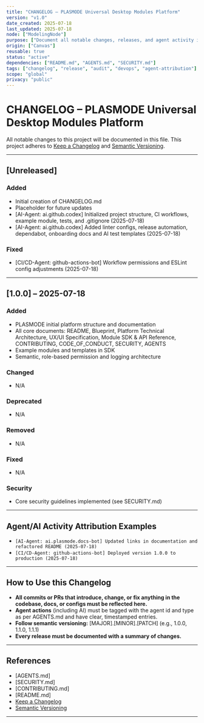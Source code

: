 ```yaml
---
title: "CHANGELOG – PLASMODE Universal Desktop Modules Platform"
version: "v1.0"
date_created: 2025-07-18
last_updated: 2025-07-18
node: ["ModelingNode"]
purpose: ["Document all notable changes, releases, and agent activity in PLASMODE. Aligned with keepachangelog.com and DevOps best practices."]
origin: ["Canvas"]
reusable: true
status: "active"
dependencies: ["README.md", "AGENTS.md", "SECURITY.md"]
tags: ["changelog", "release", "audit", "devops", "agent-attribution"]
scope: "global"
privacy: "public"
---
```


# CHANGELOG – PLASMODE Universal Desktop Modules Platform

All notable changes to this project will be documented in this file. This project adheres to [Keep a Changelog](https://keepachangelog.com/en/1.1.0/) and [Semantic Versioning](https://semver.org/).

---

## [Unreleased]
### Added
- Initial creation of CHANGELOG.md
- Placeholder for future updates
- [AI-Agent: ai.github.codex] Initialized project structure, CI workflows, example module, tests, and .gitignore (2025-07-18)
- [AI-Agent: ai.github.codex] Added linter configs, release automation, dependabot, onboarding docs and AI test templates (2025-07-18)

### Fixed
- [CI/CD-Agent: github-actions-bot] Workflow permissions and ESLint config adjustments (2025-07-18)

---

## [1.0.0] – 2025-07-18
### Added
- PLASMODE initial platform structure and documentation
- All core documents: README, Blueprint, Platform Technical Architecture, UX/UI Specification, Module SDK & API Reference, CONTRIBUTING, CODE_OF_CONDUCT, SECURITY, AGENTS
- Example modules and templates in SDK
- Semantic, role-based permission and logging architecture

### Changed
- N/A

### Deprecated
- N/A

### Removed
- N/A

### Fixed
- N/A

### Security
- Core security guidelines implemented (see SECURITY.md)

---

## Agent/AI Activity Attribution Examples
- `[AI-Agent: ai.plasmode.docs-bot] Updated links in documentation and refactored README (2025-07-18)`
- `[CI/CD-Agent: github-actions-bot] Deployed version 1.0.0 to production (2025-07-18)`

---

## How to Use this Changelog
- **All commits or PRs that introduce, change, or fix anything in the codebase, docs, or configs must be reflected here.**
- **Agent actions** (including AI) must be tagged with the agent id and type as per AGENTS.md and have clear, timestamped entries.
- **Follow semantic versioning:** [MAJOR].[MINOR].[PATCH] (e.g., 1.0.0, 1.1.0, 1.1.1)
- **Every release must be documented with a summary of changes.**

---

## References
- [AGENTS.md]
- [SECURITY.md]
- [CONTRIBUTING.md]
- [README.md]
- [Keep a Changelog](https://keepachangelog.com/en/1.1.0/)
- [Semantic Versioning](https://semver.org/)

---

